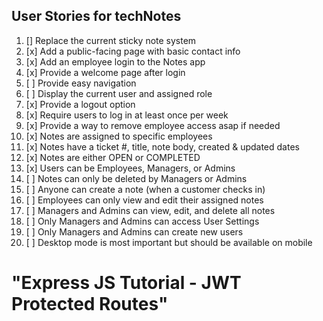 ## User Stories for techNotes

1. [] Replace the current sticky note system
2. [x] Add a public-facing page with basic contact info
3. [x] Add an employee login to the Notes app
4. [x] Provide a welcome page after login
5. [ ] Provide easy navigation
6. [ ] Display the current user and assigned role
7. [x] Provide a logout option
8. [x] Require users to log in at least once per week
9. [x] Provide a way to remove employee access asap if needed
10. [x] Notes are assigned to specific employees
11. [x] Notes have a ticket #, title, note body, created & updated dates
12. [x] Notes are either OPEN or COMPLETED
13. [x] Users can be Employees, Managers, or Admins
14. [ ] Notes can only be deleted by Managers or Admins
15. [ ] Anyone can create a note (when a customer checks in)
16. [ ] Employees can only view and edit their assigned notes
17. [ ] Managers and Admins can view, edit, and delete all notes
18. [ ] Only Managers and Admins can access User Settings
19. [ ] Only Managers and Admins can create new users
20. [ ] Desktop mode is most important but should be available on mobile

# "Express JS Tutorial - JWT Protected Routes"
